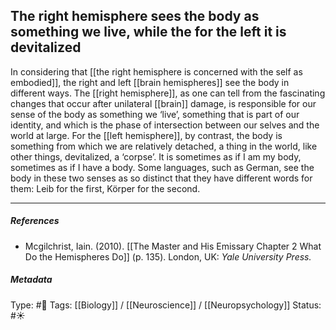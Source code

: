 ## The right hemisphere sees the body as something we live, while the for the left it is devitalized  # 

In considering that [[the right hemisphere is concerned with the self as embodied]], the right and left [[brain hemispheres]] see the body in different ways. The [[right hemisphere]], as one can tell from the fascinating changes that occur after unilateral [[brain]] damage, is responsible for our sense of the body as something we ‘live’, something that is part of our identity, and which is the phase of intersection between our selves and the world at large. For the [[left hemisphere]], by contrast, the body is something from which we are relatively detached, a thing in the world, like other things, devitalized, a ‘corpse’. It is sometimes as if I am my body, sometimes as if I have a body. Some languages, such as German, see the body in these two senses as so distinct that they have different words for them: Leib for the first, Körper for the second.

___

##### References

- Mcgilchrist, Iain. (2010). [[The Master and His Emissary Chapter 2 What Do the Hemispheres Do]] (p. 135). London, UK: _Yale University Press._

##### Metadata

Type: #🔴 
Tags: [[Biology]] / [[Neuroscience]] / [[Neuropsychology]] 
Status: #☀️ 